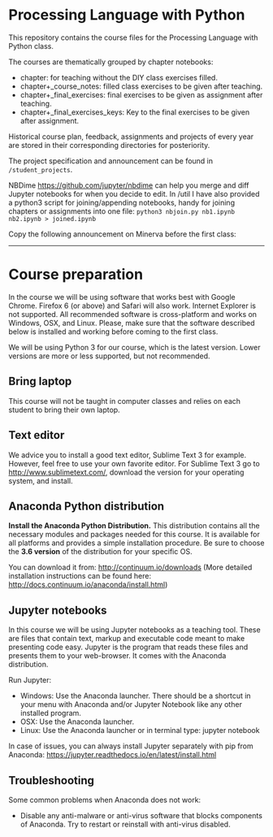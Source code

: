 # Processing Language with Python
This repository contains the course files for the Processing Language with Python class.

The courses are thematically grouped by chapter notebooks:
- chapter: for teaching without the DIY class exercises filled.
- chapter+_course_notes: filled class exercises to be given after teaching.
- chapter+_final_exercises: final exercises to be given as assignment after teaching.
- chapter+_final_exercises_keys: Key to the final exercises to be given after assignment.

Historical course plan, feedback, assignments and projects of every year are stored in their corresponding directories for posteriority.

The project specification and announcement can be found in `/student_projects`.

NBDime https://github.com/jupyter/nbdime can help you merge and diff Jupyter notebooks for when you decide to edit.
In /util I have also provided a python3 script for joining/appending notebooks, handy for joining chapters or assignments into one file: `python3 nbjoin.py nb1.ipynb nb2.ipynb > joined.ipynb`

Copy the following announcement on Minerva before the first class:
____________________________________________________________________________________
# Course preparation
In the course we will be using software that works best with Google Chrome. Firefox 6 (or above) and Safari will also work. Internet Explorer is not supported. All recommended software is cross-platform and works on Windows, OSX, and Linux. Please, make sure that the software described below is installed and working before coming to the first class.

We will be using Python 3 for our course, which is the latest version. Lower versions are more or less supported, but not recommended.

## Bring laptop
This course will not be taught in computer classes and relies on each student to bring their own laptop.

## Text editor
We advice you to install a good text editor, Sublime Text 3 for example. However, feel free to use your own favorite editor. For Sublime Text 3 go to http://www.sublimetext.com/, download the version for your operating system, and install.

## Anaconda Python distribution
**Install the Anaconda Python Distribution.** This distribution contains all the necessary modules and packages needed for this course. It is available for all platforms and provides a simple installation procedure. Be sure to choose the **3.6 version** of the distribution for your specific OS.

You can download it from: http://continuum.io/downloads
(More detailed installation instructions can be found here: http://docs.continuum.io/anaconda/install.html)

## Jupyter notebooks
In this course we will be using Jupyter notebooks as a teaching tool. These are files that contain text, markup and executable code meant to make presenting code easy. Jupyter is the program that reads these files and presents them to your web-browser. It comes with the Anaconda distribution. 

Run Jupyter:
- Windows: Use the Anaconda launcher. There should be a shortcut in your menu with Anaconda and/or Jupyter Notebook like any other installed program.
- OSX: Use the Anaconda launcher.
- Linux: Use the Anaconda launcher or in terminal type: jupyter notebook

In case of issues, you can always install Jupyter separately with pip from Anaconda: https://jupyter.readthedocs.io/en/latest/install.html

## Troubleshooting
Some common problems when Anaconda does not work:
- Disable any anti-malware or anti-virus software that blocks components of Anaconda. Try to restart or reinstall with anti-virus disabled.
